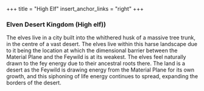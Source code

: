 +++
title = "High Elf"
insert_anchor_links = "right"
+++

### Elven Desert Kingdom (High elf))
The elves live in a city built into the whithered husk of a massive tree trunk, in the centre of a vast desert. The elves live within this harse landscape due to it being the location at which the dimensional barrier between the Material Plane and the Feywild is at its weakest. The elves feel naturally drawn to the fey energy due to their ancestral roots there. The land is a desert as the Feywild is drawing energy from the Material Plane for its own growth, and this siphoning of life energy continues to spread, expanding the borders of the desert.
